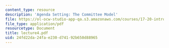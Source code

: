 ```yaml
---
content_type: resource
description: 'Agenda Setting: The Committee Model'
file: https://ol-ocw-studio-app-qa.s3.amazonaws.com/courses/17-20-introduction-to-the-american-political-process-spring-2004/24fd22da24fae230d74192b650d88965_lecture4.pdf
file_type: application/pdf
resourcetype: Document
title: lecture4.pdf
uid: 24fd22da-24fa-e230-d741-92b650d88965
---
```

